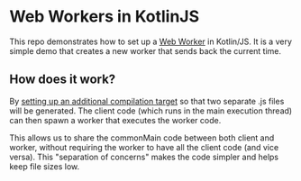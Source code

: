 # Web Workers in KotlinJS

This repo demonstrates how to set up a 
[Web Worker](https://developer.mozilla.org/en-US/docs/Web/API/Web_Workers_API)
in Kotlin/JS. It is a very simple demo that creates a new worker that 
sends back the current time.

## How does it work?

By [setting up an additional compilation target](https://kotlinlang.org/docs/mpp-set-up-targets.html)
so that two separate .js files will be generated. The client code (which runs in the 
main execution thread) can then spawn a worker that executes the worker code.

This allows us to share the commonMain code between both client and 
worker, without requiring the worker to have all the client code (and vice versa).
This "separation of concerns" makes the code simpler and helps keep file sizes low.

